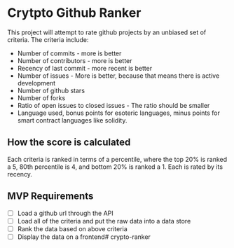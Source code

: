 # Crytpto Github Ranker

This project will attempt to rate github projects by an unbiased set of criteria.  The criteria include:

- Number of commits - more is better
- Number of contributors - more is better
- Recency of last commit - more recent is better
- Number of issues - More is better, because that means there is active development
- Number of github stars
- Number of forks
- Ratio of open issues to closed issues - The ratio should be smaller
- Language used, bonus points for esoteric languages, minus points for smart contract languages like solidity.

## How the score is calculated

Each criteria is ranked in terms of a percentile, where the top 20% is ranked a 5, 80th percentile is 4, and bottom 20% is ranked a 1.  Each is rated by its recency.

## MVP Requirements

- [ ] Load a github url through the API
- [ ] Load all of the criteria and put the raw data into a data store
- [ ] Rank the data based on above criteria
- [ ] Display the data on a frontend# crypto-ranker
